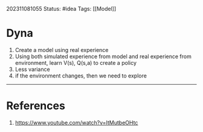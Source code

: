 202311081055
Status: #idea
Tags: [[Model]]

# Dyna

1. Create a model using real experience
2. Using both simulated experience from model and real experience from environment, learn V(s), Q(s,a) to create a policy
3. Less variance
4. if the environment changes, then we need to explore
---
# References

1. https://www.youtube.com/watch?v=ItMutbeOHtc